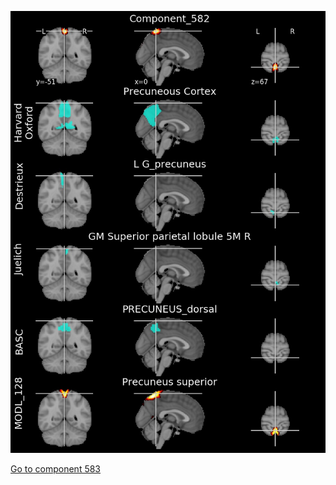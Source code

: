 


![582](preliminary/582.jpg "Component 582")

[Go to component 583](https://parietal-inria.github.io/MODL_atlas/1024/583 "Component 583")